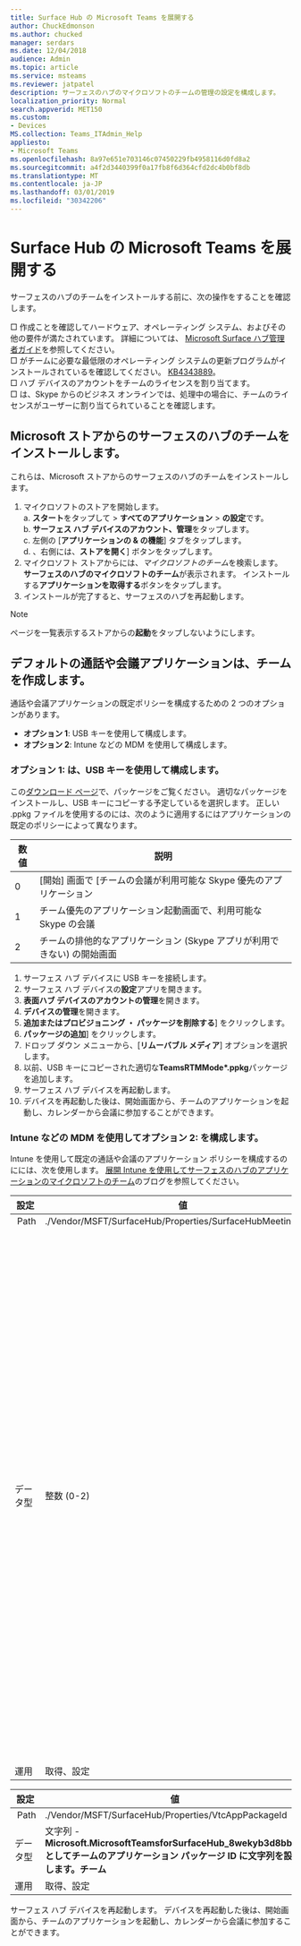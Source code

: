 ```yaml
---
title: Surface Hub の Microsoft Teams を展開する
author: ChuckEdmonson
ms.author: chucked
manager: serdars
ms.date: 12/04/2018
audience: Admin
ms.topic: article
ms.service: msteams
ms.reviewer: jatpatel
description: サーフェスのハブのマイクロソフトのチームの管理の設定を構成します。
localization_priority: Normal
search.appverid: MET150
ms.custom:
- Devices
MS.collection: Teams_ITAdmin_Help
appliesto:
- Microsoft Teams
ms.openlocfilehash: 8a97e651e703146c07450229fb4958116d0fd8a2
ms.sourcegitcommit: a4f2d3440399f0a17fb8f6d364cfd2dc4b0bf8db
ms.translationtype: MT
ms.contentlocale: ja-JP
ms.lasthandoff: 03/01/2019
ms.locfileid: "30342206"
---
```

<a name="deploy-microsoft-teams-for-surface-hub"></a>Surface Hub の Microsoft Teams を展開する
======================================

サーフェスのハブのチームをインストールする前に、次の操作をすることを確認します。

 □ 作成ことを確認してハードウェア、オペレーティング システム、およびその他の要件が満たされています。 詳細については、 [Microsoft Surface ハブ管理者ガイド](https://docs.microsoft.com/surface-hub/)を参照してください。<br>
 □ がチームに必要な最低限のオペレーティング システムの更新プログラムがインストールされているを確認してください。 [KB4343889](https://support.microsoft.com/help/4343889)。<br>
 □ ハブ デバイスのアカウントをチームのライセンスを割り当てます。<br>
 □ は、Skype からのビジネス オンラインでは、処理中の場合に、チームのライセンスがユーザーに割り当てられていることを確認します。

## <a name="install-teams-for-surface-hub-from-the-microsoft-store"></a>Microsoft ストアからのサーフェスのハブのチームをインストールします。 

これらは、Microsoft ストアからのサーフェスのハブのチームをインストールします。 
 
1. マイクロソフトのストアを開始します。<br>
   a. **スタート**をタップして > **すべてのアプリケーション** > **の設定**です。<br> b. **サーフェス ハブ デバイスのアカウント、管理**をタップします。<br>
   c. 左側の [**アプリケーションの & の機能**] タブをタップします。<br> d. 、右側には、**ストアを開く**] ボタンをタップします。 
2. マイクロソフト ストアからには、*マイクロソフトのチーム*を検索します。 **サーフェスのハブのマイクロソフトのチーム**が表示されます。 インストールする**アプリケーションを取得する**ボタンをタップします。  
3. インストールが完了すると、サーフェスのハブを再起動します。 

> [!NOTE]
> ページを一覧表示するストアからの**起動**をタップしないようにします。

## <a name="make-teams-the-default-calling-and-meetings-application"></a>デフォルトの通話や会議アプリケーションは、チームを作成します。
 
通話や会議アプリケーションの既定ポリシーを構成するための 2 つのオプションがあります。 

- **オプション 1**: USB キーを使用して構成します。 
- **オプション 2**: Intune などの MDM を使用して構成します。
 
### <a name="option-1-configure-via-usb-key"></a>オプション 1: は、USB キーを使用して構成します。 
 
この[ダウンロード ページ](https://1drv.ms/f/s!ArcnbnREun0Vnp9Wps9MlWB-UJZw3g)で、パッケージをご覧ください。 適切なパッケージをインストールし、USB キーにコピーする予定しているを選択します。 正しい .ppkg ファイルを使用するのには、次のように適用するにはアプリケーションの既定のポリシーによって異なります。 

|数値  |説明  |
|---------|---------|
|0     | [開始] 画面で [チームの会議が利用可能な Skype 優先のアプリケーション        |
|1     | チーム優先のアプリケーション起動画面で、利用可能な Skype の会議        |
|2     | チームの排他的なアプリケーション (Skype アプリが利用できない) の開始画面        |
 
1. サーフェス ハブ デバイスに USB キーを接続します。 
2. サーフェス ハブ デバイスの**設定**アプリを開きます。 
3. **表面ハブ デバイスのアカウントの管理**を開きます。
4. **デバイスの管理**を開きます。 
5. **追加またはプロビジョニング ・ パッケージを削除する**] をクリックします。 
6. **パッケージの追加**] をクリックします。
7. ドロップ ダウン メニューから、[**リムーバブル メディア**] オプションを選択します。 
8. 以前、USB キーにコピーされた適切な<strong>TeamsRTMMode*.ppkg</strong>パッケージを追加します。 
9. サーフェス ハブ デバイスを再起動します。 
10. デバイスを再起動した後は、開始画面から、チームのアプリケーションを起動し、カレンダーから会議に参加することができます。 

### <a name="option-2-configure-via-mdm-such-as-intune"></a>Intune などの MDM を使用してオプション 2: を構成します。 

Intune を使用して既定の通話や会議のアプリケーション ポリシーを構成するのにには、次を使用します。 [展開 Intune を使用してサーフェスのハブのアプリケーションのマイクロソフトのチーム](https://blogs.technet.microsoft.com/y0av/2018/07/16/97/)のブログを参照してください。

|設定   |値    |説明    |
|----------|---------|---------|
| Path      | ./Vendor/MSFT/SurfaceHub/Properties/SurfaceHubMeetingMode        |
|データ型 | 整数 (0-2)   |0 - [開始] 画面で [チームの会議が利用可能な Skype 優先のアプリケーション<br>1 のチーム開始画面で、Skype の会議が利用可能なアプリケーションを優先します。<br>2-チームは、開始画面 (Skype アプリケーションではありません排他的なアプリケーション |
|運用| 取得、設定        |

|設定   |値    |
|----------|---------|
| Path      | ./Vendor/MSFT/SurfaceHub/Properties/VtcAppPackageId        |
|データ型 | 文字列 - **Microsoft.MicrosoftTeamsforSurfaceHub_8wekyb3d8bbwe としてチームのアプリケーション パッケージ ID に文字列を設定します。チーム** |
|運用| 取得、設定        |

サーフェス ハブ デバイスを再起動します。 デバイスを再起動した後は、開始画面から、チームのアプリケーションを起動し、カレンダーから会議に参加することができます。

